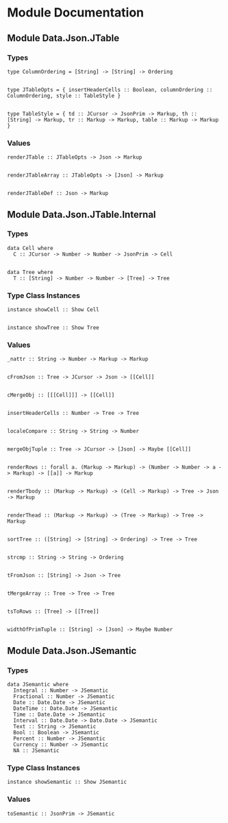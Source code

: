 # Module Documentation

## Module Data.Json.JTable

### Types


    type ColumnOrdering = [String] -> [String] -> Ordering


    type JTableOpts = { insertHeaderCells :: Boolean, columnOrdering :: ColumnOrdering, style :: TableStyle }


    type TableStyle = { td :: JCursor -> JsonPrim -> Markup, th :: [String] -> Markup, tr :: Markup -> Markup, table :: Markup -> Markup }


### Values


    renderJTable :: JTableOpts -> Json -> Markup


    renderJTableArray :: JTableOpts -> [Json] -> Markup


    renderJTableDef :: Json -> Markup


## Module Data.Json.JTable.Internal

### Types


    data Cell where
      C :: JCursor -> Number -> Number -> JsonPrim -> Cell


    data Tree where
      T :: [String] -> Number -> Number -> [Tree] -> Tree


### Type Class Instances


    instance showCell :: Show Cell


    instance showTree :: Show Tree


### Values


    _nattr :: String -> Number -> Markup -> Markup


    cFromJson :: Tree -> JCursor -> Json -> [[Cell]]


    cMergeObj :: [[[Cell]]] -> [[Cell]]


    insertHeaderCells :: Number -> Tree -> Tree


    localeCompare :: String -> String -> Number


    mergeObjTuple :: Tree -> JCursor -> [Json] -> Maybe [[Cell]]


    renderRows :: forall a. (Markup -> Markup) -> (Number -> Number -> a -> Markup) -> [[a]] -> Markup


    renderTbody :: (Markup -> Markup) -> (Cell -> Markup) -> Tree -> Json -> Markup


    renderThead :: (Markup -> Markup) -> (Tree -> Markup) -> Tree -> Markup


    sortTree :: ([String] -> [String] -> Ordering) -> Tree -> Tree


    strcmp :: String -> String -> Ordering


    tFromJson :: [String] -> Json -> Tree


    tMergeArray :: Tree -> Tree -> Tree


    tsToRows :: [Tree] -> [[Tree]]


    widthOfPrimTuple :: [String] -> [Json] -> Maybe Number


## Module Data.Json.JSemantic

### Types


    data JSemantic where
      Integral :: Number -> JSemantic
      Fractional :: Number -> JSemantic
      Date :: Date.Date -> JSemantic
      DateTime :: Date.Date -> JSemantic
      Time :: Date.Date -> JSemantic
      Interval :: Date.Date -> Date.Date -> JSemantic
      Text :: String -> JSemantic
      Bool :: Boolean -> JSemantic
      Percent :: Number -> JSemantic
      Currency :: Number -> JSemantic
      NA :: JSemantic


### Type Class Instances


    instance showSemantic :: Show JSemantic


### Values


    toSemantic :: JsonPrim -> JSemantic



